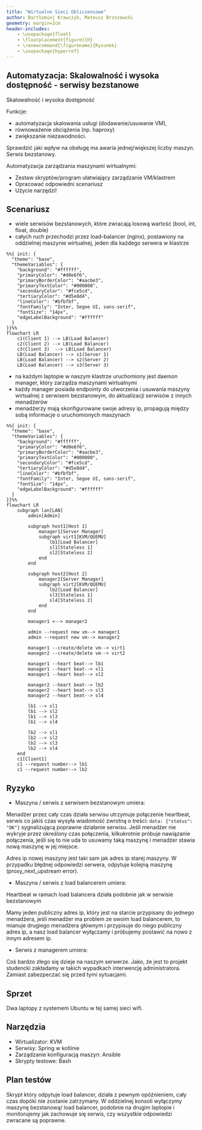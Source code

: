 ```yaml
---
title: "Wirtualne Sieci Obliczeniowe"
author: Bartłomiej Krawczyk, Mateusz Brzozowski
geometry: margin=2cm
header-includes:
    - \usepackage{float}
    - \floatplacement{figure}{H}
    - \renewcommand{\figurename}{Rysunek}
    - \usepackage{hyperref}
---
```


## Automatyzacja: Skalowalność i wysoka dostępność - serwisy bezstanowe

Skalowalność i wysoka dostępność

Funkcje:

- automatyzacja skalowania usługi (dodawanie/usuwanie VM),
- równoważenie obciążenia (np. haproxy)
- zwiększanie niezawodności.

Sprawdzić jaki wpływ na obsługę ma awaria jednej/większej liczby maszyn. Serwis bezstanowy.

Automatyzacja zarządzania maszynami wirtualnymi:

- Zestaw skryptów/program ułatwiający zarządzanie VM/klastrem
- Opracować odpowiedni scenariusz
- Użycie narzędzi!

## Scenariusz

<!-- – Scenariusz – doprecyzowanie zadania: jaki problem rozwiązujecie -->

- wiele serwisów bezstanowych, które zwracają losową wartość (bool, int, float, double)
- całych ruch przechodzi przez load-balancer (nginx), postawiony na oddzielnej maszynie wirtualnej, jeden dla każdego serwera w klastrze

```{.mermaid scale=1}
%%{ init: {
  "theme": "base",
  "themeVariables": {
    "background": "#ffffff",
    "primaryColor": "#d0e6f6",
    "primaryBorderColor": "#aacbe3",
    "primaryTextColor": "#000000",
    "secondaryColor": "#fce5cd",
    "tertiaryColor": "#d5e8d4",
    "lineColor": "#bfbfbf",
    "fontFamily": "Inter, Segoe UI, sans-serif",
    "fontSize": "14px",
    "edgeLabelBackground": "#ffffff"
  }
}}%%
flowchart LR
    c1(Client 1) --> LB(Load Balancer)
    c2(Client 2) --> LB(Load Balancer)
    c3(Client 3)  --> LB(Load Balancer)
    LB(Load Balancer) --> s1(Server 1)
    LB(Load Balancer) --> s2(Server 2)
    LB(Load Balancer) --> s3(Server 3)
```

- na każdym laptopie w naszym klastrze uruchomiony jest daemon manager, który zarządza maszynami wirtualnymi
- każdy manager posiada endpointy do utworzenia i usuwania maszyny wirtualnej z serwisem bezstanowym, do aktualizacji serwisów z innych menadżerów
- menadżerzy mają skonfigurowane swoje adresy ip, propagują między sobą informacje o uruchomionych maszynach

```{.mermaid scale=3}
%%{ init: {
  "theme": "base",
  "themeVariables": {
    "background": "#ffffff",
    "primaryColor": "#d0e6f6",
    "primaryBorderColor": "#aacbe3",
    "primaryTextColor": "#000000",
    "secondaryColor": "#fce5cd",
    "tertiaryColor": "#d5e8d4",
    "lineColor": "#bfbfbf",
    "fontFamily": "Inter, Segoe UI, sans-serif",
    "fontSize": "14px",
    "edgeLabelBackground": "#ffffff"
  }
}}%%
flowchart LR
    subgraph lan[LAN]
        admin[Admin]

        subgraph host1[Host 1]
            manager1[Server Manager]
            subgraph virt1[KVM/QUEMU]
                lb1[Load Balancer]
                sl1[Stateless 1]
                sl2[Stateless 2]
            end
        end

        subgraph host2[Host 2]
            manager2[Server Manager]
            subgraph virt2[KVM/QUEMU]
                lb2[Load Balancer]
                sl3[Stateless 1]
                sl4[Stateless 2]
            end
        end

        manager1 <--> manager2

        admin --request new vm--> manager1
        admin --request new vm--> manager2

        manager1 --create/delete vm--> virt1
        manager2 --create/delete vm--> virt2

        manager1 --heart beat--> lb1
        manager1 --heart beat--> sl1
        manager1 --heart beat--> sl2

        manager2 --heart beat--> lb2
        manager2 --heart beat--> sl3
        manager2 --heart beat--> sl4

        lb1 --> sl1
        lb1 --> sl2
        lb1 --> sl3
        lb1 --> sl4

        lb2 --> sl1
        lb2 --> sl2
        lb2 --> sl3
        lb2 --> sl4
    end
    c1[Client1]
    c1 --request number--> lb1
    c1 --request number--> lb2
```

## Ryzyko

<!-- – Ryzyko: jakie przewidujecie problemy, jakie metody poradzenia sobie z nimi -->

- Maszyna / serwis z serwisem bezstanowym umiera:

Menadżer przez cały czas działa serwisu utrzymuje połączenie heartbeat, serwis co jakiś czas wysyła wiadomość zwrotną o treści: `data: {"status": "OK"}` sygnalizującą poprawne działanie serwisu. Jeśli menadżer nie wykryje przez określony czas połączenia, kilkukrotnie próbuje nawiązanie połączenia, jeśli się to nie uda to usuwamy taką maszynę i menadżer stawia nową maszynę w jej miejsce.

Adres ip nowej maszyny jest taki sam jak adres ip starej maszyny. W przypadku błędnej odpowiedzi serwera, odpytuje kolejną maszynę (proxy_next_upstream error).

- Maszyna / serwis z load balancerem umiera:

Heartbeat w ramach load balancera działa podobnie jak w serwisie bezstanowym

Mamy jeden publiczny adres ip, który jest na starcie przypisany do jednego menadżera, jeśli menadżer ma problem ze swoim load balancerem, to mianuje drugiego menadżera głównym i przypisuje do niego publiczny adres ip, a nasz load balancer wyłączamy i próbujemy postawić na nowo z innym adresem ip.

- Serwis z managerem umiera:

Coś bardzo złego się dzieje na naszym serwerze.
Jako, że jest to projekt studencki zakładamy w takich wypadkach interwencję administratora.
Zamiast zabezpeczać się przed tymi sytuacjami.

## Sprzet
<!-- sprzęt: np. 2 laptopy -->

Dwa laptopy z systemem Ubuntu w tej samej sieci wifi.

## Narzędzia

<!-- narzędzia, oprogramowanie: jaki wirtualizator, jakie dodatkowe pakiety, ew. jak -->

- Wirtualizator: KVM
- Serwisy: Spring w kotlinie
- Zarządzanie konfiguracją maszyn: Ansible
- Skrypty testowe: Bash

## Plan testów

<!-- plan testów uwzględniający ograniczenia sprzętu -->

Skrypt który odpytuje load balancer, działa z pewnym opóźnieniem, cały czas dopóki nie zostanie zatrzymany.
W oddzielnej konsoli wyłączymy maszynę bezstanową/ load balancer, podobnie na drugim laptopie i monitorujemy jak zachowuje się serwis, czy wszystkie odpowiedzi zwracane są poprawne.
